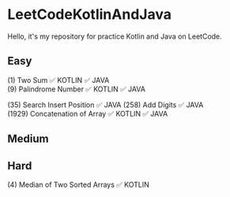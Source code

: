 # LeetCodeKotlinAndJava
Hello, it's my repository for practice Kotlin and Java on LeetCode.

Easy 
-----------
(1) Two Sum	:white_check_mark: KOTLIN :white_check_mark: JAVA  
(9) Palindrome Number	:white_check_mark: KOTLIN :white_check_mark: JAVA 

(35) Search Insert Position :white_check_mark: JAVA 
(258) Add Digits	:white_check_mark: JAVA  
(1929) Concatenation of Array :white_check_mark: KOTLIN :white_check_mark: JAVA  

Medium
-----------


Hard
-----------
(4) Median of Two Sorted Arrays	:white_check_mark: KOTLIN
